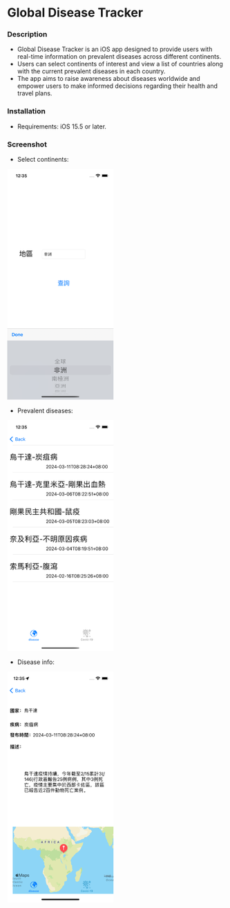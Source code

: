 # Global Disease Tracker

### Description

- Global Disease Tracker is an iOS app designed to provide users with real-time information on prevalent diseases across different continents.
- Users can select continents of interest and view a list of countries along with the current prevalent diseases in each country.
- The app aims to raise awareness about diseases worldwide and empower users to make informed decisions regarding their health and travel plans.


### Installation

- Requirements: iOS 15.5 or later.

### Screenshot
- Select continents:
<img src="select_continents.png" alt="Select continents figure" width="246" height="534">

- Prevalent diseases:
<img src="prevalent_diseases.png" alt="Prevalent diseases figure" width="246" height="534">

- Disease info:
<img src="disease_info.png" alt="Disease info figure" width="246" height="534">
